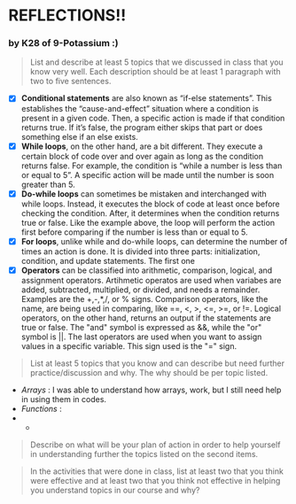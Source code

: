 # REFLECTIONS!!
### by K28 of 9-Potassium :)
> List and describe at least 5 topics that we discussed in class that you know very well. Each description should be at least 1 paragraph with two to five sentences.
- [x] **Conditional statements** are also known as “if-else statements”.  This establishes the “cause-and-effect” situation where a condition is present in a given code. Then, a specific action is made if that condition returns true. If it’s false, the program either skips that part or does something else if an else exists. 
- [x] **While loops**, on the other hand, are a bit different. They execute a certain block of code over and over again as long as the condition returns false. For example, the condition is “while a number is less than or equal to 5”. A specific action will be made until the number is soon greater than 5. 
- [x] **Do-while loops** can sometimes be mistaken and interchanged with while loops. Instead, it executes the block of code at least once before checking the condition. After,  it determines when the condition returns true or false. Like the example above, the loop will perform the action first before comparing if the number is less than or equal to 5.
- [x] **For loops**, unlike while and do-while loops, can determine the number of times an action is done. It is divided into three parts: initialization, condition, and update statements. The first one
- [x] **Operators** can be classified into arithmetic, comparison, logical, and assignment operators. Artihmetic operatos are used when variabes are added, subtracted, multiplied, or divided, and needs a remainder. Examples are the +,-,*,/, or % signs. Comparison operators, like the name, are being used in comparing, like ==, <, >, <=, >=, or !=. Logical operators, on the other hand, returns an output if the statements are true or false. The "and" symbol is expressed as &&, while the "or" symbol is ||. The last operators are used when you want to assign values in a specific variable. This sign used is the "=" sign. 

> List at least 5 topics that you know and can describe but need further practice/discussion and why.  The why should be per topic listed.  
- *Arrays* : I was able to understand how arrays, work, but I still need help in using them in codes.
- *Functions* :
- *

> Describe on what will be your plan of action in order to help yourself in understanding further the topics listed on the second items.



> In the activities that were done in class, list at least two that you think were effective and at least two that you think not effective in helping you understand topics in our course and why?



